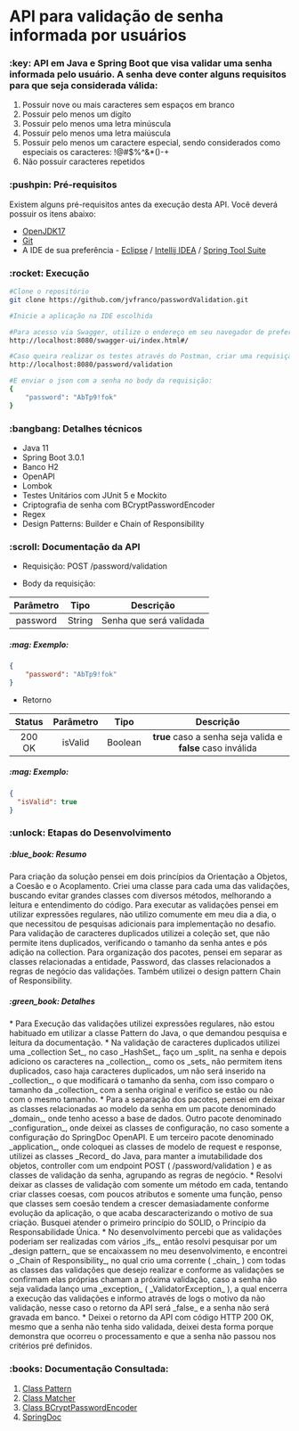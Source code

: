 <h1>API para validação de senha informada por usuários</h1>

<h3>:key: API em Java e Spring Boot que visa validar uma senha informada pelo usuário. A senha deve conter alguns requisitos para que seja considerada válida:</h3>

1. Possuir nove ou mais caracteres sem espaços em branco
2. Possuir pelo menos um digíto
3. Possuir pelo menos uma letra minúscula
4. Possuir pelo menos uma letra maiúscula
5. Possuir pelo menos um caractere especial, sendo considerados como especiais os caracteres: !@#$%^&*()-+
6. Não possuir caracteres repetidos

<h3>:pushpin: Pré-requisitos</h3>

<p>Existem alguns pré-requisitos antes da execução desta API. Você deverá possuir os itens abaixo:</p>

* [OpenJDK17](https://openjdk.org/projects/jdk/17/)
* [Git](https://git-scm.com/)
* A IDE de sua preferência - [Eclipse](https://www.eclipse.org/) / [Intellij IDEA](https://www.jetbrains.com/pt-br/idea/) / [Spring Tool Suite](https://spring.io/tools)

<h3>:rocket: Execução</h3>

```bash
#Clone o repositório
git clone https://github.com/jvfranco/passwordValidation.git

#Inicie a aplicação na IDE escolhida

#Para acesso via Swagger, utilize o endereço em seu navegador de preferência
http://localhost:8080/swagger-ui/index.html#/

#Caso queira realizar os testes através do Postman, criar uma requisição POST para o endereço:
http://localhost:8080/password/validation

#E enviar o json com a senha no body da requisição:
{
    "password": "AbTp9!fok"
}
```

<h3>:bangbang: Detalhes técnicos</h3>

* Java 11
* Spring Boot 3.0.1
* Banco H2
* OpenAPI
* Lombok
* Testes Unitários com JUnit 5 e Mockito
* Criptografia de senha com BCryptPasswordEncoder
* Regex
* Design Patterns: Builder e Chain of Responsibility

<h3>:scroll: Documentação da API</h3>

* Requisição:
  POST /password/validation

* Body da requisição:

Parâmetro | Tipo | Descrição
:-------: | :--: | :-------:
password | String | Senha que será validada

<h5>:mag: Exemplo:</h5>

```json
{
    "password": "AbTp9!fok"
}
```

* Retorno

Status | Parâmetro | Tipo | Descrição 
:----: | :-------: | :--: | :-------:
200 OK | isValid | Boolean | <b>true</b> caso a senha seja valida e <b>false</b> caso inválida  

<h5>:mag: Exemplo:</h5>

```json
{
  "isValid": true
}
```

<h3>:unlock: Etapas do Desenvolvimento</h3>

<h5>:blue_book: Resumo</h5>
<p>Para criação da solução pensei em dois princípios da Orientação a Objetos, a Coesão e o Acoplamento. Criei uma classe para cada uma das validações, buscando evitar
grandes classes com diversos métodos, melhorando a leitura e entendimento do código. Para executar as validações pensei em utilizar expressões regulares, não utilizo comumente
em meu dia a dia, o que necessitou de pesquisas adicionais para implementação no desafio. Para validação de caracteres duplicados utilizei a coleção set, que não permite itens duplicados,
verificando o tamanho da senha antes e pós adição na collection. Para organização dos pacotes, pensei em separar as classes relacionadas a entidade, Password, das classes relacionados
a regras de negócio das validações. Também utilizei o design pattern Chain of Responsibility.</p>

<h5>:green_book: Detalhes</h5>
* Para Execução das validações utilizei expressões regulares, não estou habituado em utilizar a classe Pattern do Java, o que demandou pesquisa e leitura da documentação.
* Na validação de caracteres duplicados utilizei uma _collection Set_, no caso _HashSet_, faço um _split_ na senha e depois adiciono os caracteres na _collection_, como os
_sets_ não permitem itens duplicados, caso haja caracteres duplicados, um não será inserido na _collection_, o que modificará o tamanho da senha, com isso comparo o tamanho da 
_collection_ com a senha original e verifico se estão ou não com o mesmo tamanho.
* Para a separação dos pacotes, pensei em deixar as classes relacionadas ao modelo da senha em um pacote denominado _domain_, onde tenho acesso a base de dados. Outro pacote denominado 
_configuration_, onde deixei as classes de configuração, no caso somente a configuração do SpringDoc OpenAPI. E um terceiro pacote denominado _application_, onde coloquei as classes
de modelo de request e response, utilizei as classes _Record_ do Java, para manter a imutabilidade dos objetos, controller com um endpoint POST ( /password/validation ) e as classes de validação da senha, agrupando as regras de negócio.
* Resolvi deixar as classes de validação com somente um método em cada, tentando criar classes coesas, com poucos atributos e somente uma função, penso que classes sem coesão tendem a
crescer demasiadamente conforme evolução da aplicação, o que acaba descaracterizando o motivo de sua criação. Busquei atender o primeiro princípio do SOLID, 
o Princípio da Responsabilidade Única.
* No desenvolvimento percebi que as validações poderiam ser realizadas com vários _ifs_, então resolvi pesquisar por um _design pattern_ que se encaixassem no meu desenvolvimento,
e encontrei o _Chain of Responsibility_, no qual crio uma corrente ( _chain_ ) com todas as classes das validações que desejo realizar e conforme as validações se confirmam elas próprias
chamam a próxima validação, caso a senha não seja validada lanço uma _exception_ ( _ValidatorException_ ), a qual encerra a execução das validações e informo através de logs o motivo da não validação, 
nesse caso o retorno da API será _false_ e a senha não será gravada em banco.
* Deixei o retorno da API com código HTTP 200 OK, mesmo que a senha não tenha sido validada, deixei desta forma porque demonstra que ocorreu o processamento e que a senha não passou nos critérios pré definidos.


<h3>:books: Documentação Consultada:</h3>

1. [Class Pattern](https://docs.oracle.com/en/java/javase/17/docs/api/java.base/java/util/regex/Pattern.html)
2. [Class Matcher](https://docs.oracle.com/en/java/javase/17/docs/api/java.base/java/util/regex/Matcher.html#matches())
3. [Class BCryptPasswordEncoder](https://docs.spring.io/spring-security/site/docs/current/api/org/springframework/security/crypto/bcrypt/BCryptPasswordEncoder.html)
4. [SpringDoc](https://springdoc.org/v2/#migrating-from-springfox)

    